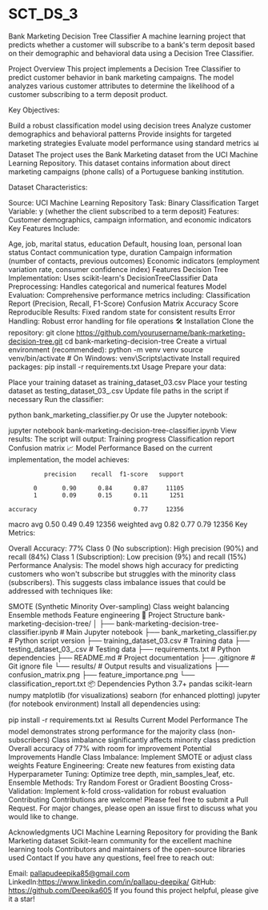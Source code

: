 # SCT_DS_3
Bank Marketing Decision Tree Classifier
A machine learning project that predicts whether a customer will subscribe to a bank's term deposit based on their demographic and behavioral data using a Decision Tree Classifier.

 Project Overview
This project implements a Decision Tree Classifier to predict customer behavior in bank marketing campaigns. The model analyzes various customer attributes to determine the likelihood of a customer subscribing to a term deposit product.

Key Objectives:

Build a robust classification model using decision trees
Analyze customer demographics and behavioral patterns
Provide insights for targeted marketing strategies
Evaluate model performance using standard metrics
📊 Dataset
The project uses the Bank Marketing dataset from the UCI Machine Learning Repository. This dataset contains information about direct marketing campaigns (phone calls) of a Portuguese banking institution.

Dataset Characteristics:

Source: UCI Machine Learning Repository
Task: Binary Classification
Target Variable: y (whether the client subscribed to a term deposit)
Features: Customer demographics, campaign information, and economic indicators
Key Features Include:

Age, job, marital status, education
Default, housing loan, personal loan status
Contact communication type, duration
Campaign information (number of contacts, previous outcomes)
Economic indicators (employment variation rate, consumer confidence index)
Features
Decision Tree Implementation: Uses scikit-learn's DecisionTreeClassifier
Data Preprocessing: Handles categorical and numerical features
Model Evaluation: Comprehensive performance metrics including:
Classification Report (Precision, Recall, F1-Score)
Confusion Matrix
Accuracy Score
Reproducible Results: Fixed random state for consistent results
Error Handling: Robust error handling for file operations
🛠️ Installation
Clone the repository:
git clone https://github.com/yourusername/bank-marketing-decision-tree.git
cd bank-marketing-decision-tree
Create a virtual environment (recommended):
python -m venv venv
source venv/bin/activate  # On Windows: venv\Scripts\activate
Install required packages:
pip install -r requirements.txt
Usage
Prepare your data:

Place your training dataset as training_dataset_03.csv
Place your testing dataset as testing_dataset_03_.csv
Update file paths in the script if necessary
Run the classifier:

python bank_marketing_classifier.py
Or use the Jupyter notebook:

jupyter notebook bank-marketing-decision-tree-classifier.ipynb
View results: The script will output:
Training progress
Classification report
Confusion matrix
📈 Model Performance
Based on the current implementation, the model achieves:

              precision    recall  f1-score   support

           0       0.90      0.84      0.87     11105
           1       0.09      0.15      0.11      1251

    accuracy                           0.77     12356
   macro avg       0.50      0.49      0.49     12356
weighted avg       0.82      0.77      0.79     12356
Key Metrics:

Overall Accuracy: 77%
Class 0 (No subscription): High precision (90%) and recall (84%)
Class 1 (Subscription): Low precision (9%) and recall (15%)
Performance Analysis: The model shows high accuracy for predicting customers who won't subscribe but struggles with the minority class (subscribers). This suggests class imbalance issues that could be addressed with techniques like:

SMOTE (Synthetic Minority Over-sampling)
Class weight balancing
Ensemble methods
Feature engineering
📁 Project Structure
bank-marketing-decision-tree/
│
├── bank-marketing-decision-tree-classifier.ipynb  # Main Jupyter notebook
├── bank_marketing_classifier.py                   # Python script version
├── training_dataset_03.csv                        # Training data
├── testing_dataset_03_.csv                        # Testing data
├── requirements.txt                                # Python dependencies
├── README.md                                       # Project documentation
├── .gitignore                                      # Git ignore file
└── results/                                        # Output results and visualizations
    ├── confusion_matrix.png
    ├── feature_importance.png
    └── classification_report.txt
📦 Dependencies
Python 3.7+
pandas
scikit-learn
numpy
matplotlib (for visualizations)
seaborn (for enhanced plotting)
jupyter (for notebook environment)
Install all dependencies using:

pip install -r requirements.txt
📊 Results
Current Model Performance
The model demonstrates strong performance for the majority class (non-subscribers)
Class imbalance significantly affects minority class prediction
Overall accuracy of 77% with room for improvement
Potential Improvements
Handle Class Imbalance: Implement SMOTE or adjust class weights
Feature Engineering: Create new features from existing data
Hyperparameter Tuning: Optimize tree depth, min_samples_leaf, etc.
Ensemble Methods: Try Random Forest or Gradient Boosting
Cross-Validation: Implement k-fold cross-validation for robust evaluation
 Contributing
Contributions are welcome! Please feel free to submit a Pull Request. For major changes, please open an issue first to discuss what you would like to change.

 Acknowledgments
UCI Machine Learning Repository for providing the Bank Marketing dataset
Scikit-learn community for the excellent machine learning tools
Contributors and maintainers of the open-source libraries used
Contact
If you have any questions, feel free to reach out:

Email: pallapudeepika85@gmail.com
LinkedIn:https://www.linkedin.com/in/pallapu-deepika/
GitHub: https://github.com/Deepika605
 If you found this project helpful, please give it a star! 
